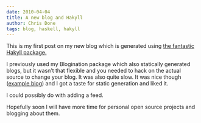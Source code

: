 ```yaml
---
date: 2010-04-04
title: A new blog and Hakyll
author: Chris Done
tags: blog, haskell, hakyll
---
```


This is my first post on my new blog which is generated using [the
fantastic Hakyll package.](http://jaspervdj.be/hakyll/)

I previously used my Blogination package which also statically
generated blogs, but it wasn’t that flexible and you needed to hack on
the actual source to change your blog. It was also quite slow. It was
nice though ([example
blog](http://blog.nicolaspouillard.fr/tags/blogination.html)) and I
got a taste for static generation and liked it.

I could possibly do with adding a feed.

Hopefully soon I will have more time for personal open source projects
and blogging about them.

